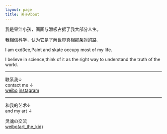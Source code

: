 ```yaml
---
layout: page
title: 关于About
---
```


我是果汁小孩，画画与滑板占据了我大部分人生。   

我相信科学，认为它是了解世界真相那条对的路.




I am exd3ee,Paint and skate occupy most of my life.   

I believe in science,think of it as the right way to understand the truth of the world.



---
联系我↓  
contact me ↓  
[weibo](https://weibo.com/537396787)
[instagram](https://www.instagram.com/exd3ee/)

---
和我的艺术↓  
and my art ↓  

灵魂の交流   
[weibo(art_the_kid)](https://weibo.com/u/7374316223)


<!--=S

 You love Minimalism, and you also love writing, Type is designed for you. Type focus on showing your content in a clean and simple way, focus on images, typography, and white space.


This is the base Jekyll theme. You can find out more info about customizing your Jekyll theme, as well as basic Jekyll usage documentation at [jekyllrb.com](http://jekyllrb.com/)

 Lorem ipsum dolor sit amet, vix ut case porro facilisis, alia possit neglegentur vis te. Has cu eirmod abhorreant, vel civibus efficiantur cu. Eu summo elitr vix, iusto putant maluisset per ut, ne etiam vivendum adipisci vel. Vis omnis tempor accusam ei, justo perpetua liberavisse cu qui. Saperet aliquando adipiscing ius ne, ne facer euripidis est. Pro mundi nostrum suavitate et.

-->
